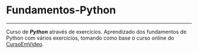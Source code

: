# Fundamentos-Python
---
Curso de __*Python*__ através de exercicios. 
Aprendizado dos fundamentos de Python com vários exercicios, tomando como base o curso online do [CursoEmVideo](https://www.youtube.com/playlist?list=PLvE-ZAFRgX8hnECDn1v9HNTI71veL3oW0). 
